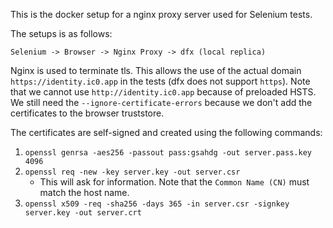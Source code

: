 This is the docker setup for a nginx proxy server used for Selenium tests.

The setups is as follows:

`Selenium -> Browser -> Nginx Proxy -> dfx (local replica)`

Nginx is used to terminate tls. This allows the use of the actual domain `https://identity.ic0.app` in the tests (dfx does not support `https`). Note that we cannot use `http://identity.ic0.app` because of preloaded HSTS.
We still need the `--ignore-certificate-errors` because we don't add the certificates to the browser truststore.

The certificates are self-signed and created using the following commands:
1. `openssl genrsa -aes256 -passout pass:gsahdg -out server.pass.key 4096`
2. `openssl req -new -key server.key -out server.csr`
    * This will ask for information. Note that the `Common Name (CN)` must match the host name.
3. `openssl x509 -req -sha256 -days 365 -in server.csr -signkey server.key -out server.crt`